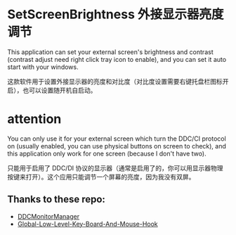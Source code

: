 # SetScreenBrightness 外接显示器亮度调节

This application can set your external screen's brightness and contrast (contrast adjust need right click tray icon to enable), and you can set it auto start with your windows.

这款软件用于设置外接显示器的亮度和对比度（对比度设置需要右键托盘栏图标开启），也可以设置随开机自启动。

# attention

You can only use it for your external screen which turn the DDC/CI protocol on (usually enabled, you can use physical buttons on screen to check), and this application only work for one screen (because I don't have two).

只能用于启用了 DDC/DI 协议的显示器（通常是启用了的，你可以用显示器物理按键来打开）。这个应用只能调节一个屏幕的亮度，因为我没有双屏。

## Thanks to these repo:

- [DDCMonitorManager](https://github.com/DeastinY/DDCMonitorManager)
- [Global-Low-Level-Key-Board-And-Mouse-Hook](https://github.com/rvknth043/Global-Low-Level-Key-Board-And-Mouse-Hook)